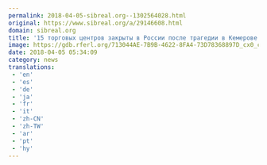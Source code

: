 ```yaml
---
permalink: 2018-04-05-sibreal.org--1302564028.html
original: https://www.sibreal.org/a/29146608.html
domain: sibreal.org
title: '15 торговых центров закрыты в России после трагедии в Кемерове'
image: https://gdb.rferl.org/713044AE-7B9B-4622-8FA4-73D78368897D_cx0_cy10_cw0_w1200_r1_s.jpg
date: 2018-04-05 05:34:09
category: news
translations: 
 - 'en'
 - 'es'
 - 'de'
 - 'ja'
 - 'fr'
 - 'it'
 - 'zh-CN'
 - 'zh-TW'
 - 'ar'
 - 'pt'
 - 'hy'
---
```


